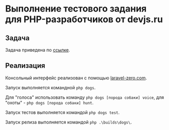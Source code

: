 # Выполнение тестового задания для PHP-разработчиков от devjs.ru

## Задача

Задача приведена по [ссылке](https://github.com/devjsru/php_test).

## Реализация

Консольный интерфейс реализован с помощью [laravel-zero.com](https://laravel-zero.com/).

Запуск выполняется командной  `php dogs`.

Для "голоса" использовать команду `php dogs [порода собаки] voice`, для "охоты" - `php dogs [порода собаки] hunt`.

Запуск тестов выполняется командой `php dogs test`.

Запуск релиза выполняется командой `php .\builds\dogs\`.


